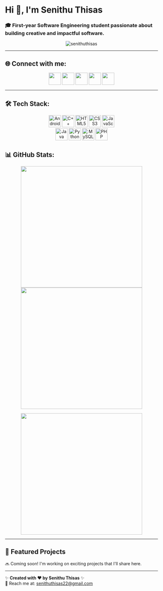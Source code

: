 # Hi 👋, I'm Senithu Thisas  

### 🎓 First-year Software Engineering student passionate about building creative and impactful software.  

<p align="center"> 
  <img src="https://komarev.com/ghpvc/?username=senithuthisas&label=Profile%20views&color=0e75b6&style=flat" alt="senithuthisas" /> 
</p>

---

## 🌐 Connect with me:
<p align="center">
  <a href="https://twitter.com/senithuthisas" target="_blank"><img src="https://img.icons8.com/fluent/48/000000/twitter.png" width="40"/></a>
  <a href="https://linkedin.com/in/senithu-ekenayake" target="_blank"><img src="https://img.icons8.com/color/48/000000/linkedin.png" width="40"/></a>
  <a href="https://fb.com/senithu.ekenayake" target="_blank"><img src="https://img.icons8.com/fluent/48/000000/facebook-new.png" width="40"/></a>
  <a href="https://www.youtube.com/c/senithu-thisas" target="_blank"><img src="https://img.icons8.com/color/48/000000/youtube-play.png" width="40"/></a>
  <a href="https://github.com/senithuthisas" target="_blank"><img src="https://img.icons8.com/fluent/48/000000/github.png" width="40"/></a>
</p>

---

## 🛠️ Tech Stack:
<p align="center">
  <img src="https://img.icons8.com/color/48/android-os.png" width="40" title="Android"/>
  <img src="https://img.icons8.com/color/48/c-plus-plus-logo.png" width="40" title="C++"/>
  <img src="https://img.icons8.com/color/48/html-5.png" width="40" title="HTML5"/>
  <img src="https://img.icons8.com/color/48/css3.png" width="40" title="CSS3"/>
  <img src="https://img.icons8.com/color/48/javascript.png" width="40" title="JavaScript"/>
  <br>
  <img src="https://img.icons8.com/color/48/java-coffee-cup-logo.png" width="40" title="Java"/>
  <img src="https://img.icons8.com/color/48/python.png" width="40" title="Python"/>
  <img src="https://img.icons8.com/color/48/mysql-logo.png" width="40" title="MySQL"/>
  <img src="https://img.icons8.com/offices/48/php-logo.png" width="40" title="PHP"/>
</p>

## 📊 GitHub Stats:
<p align="center">
  <img src="https://github-readme-stats.vercel.app/api?username=senithuthisas&show_icons=true&theme=default" width="400"/>
  <img src="https://github-readme-stats.vercel.app/api/top-langs/?username=senithuthisas&layout=compact&theme=default" width="400"/>
</p>
<p align="center">
  <img src="https://github-readme-streak-stats.herokuapp.com/?user=senithuthisas&theme=default" width="400"/>
</p>

---

## 🌟 Featured Projects
🔜 Coming soon! I'm working on exciting projects that I'll share here.

---

✨ **Created with ❤️ by Senithu Thisas** ✨  
📧 Reach me at: [senithuthisas22@gmail.com](senithuthisas22@gmail.com)
